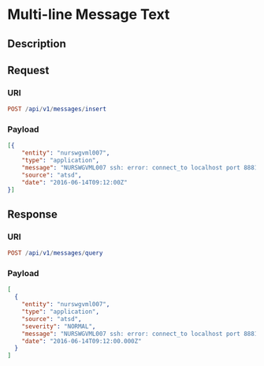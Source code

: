 # Multi-line Message Text

## Description

## Request

### URI

```elm
POST /api/v1/messages/insert
```

### Payload

```json
[{
    "entity": "nurswgvml007",
    "type": "application",
    "message": "NURSWGVML007 ssh: error: connect_to localhost port 8881: failed \n NURSWGVML007 ssh: error: connect_to localhost port 8882: failed.",
    "source": "atsd",
    "date": "2016-06-14T09:12:00Z"
}]
```

## Response

### URI

```elm
POST /api/v1/messages/query
```

### Payload

```json
[
  {
    "entity": "nurswgvml007",
    "type": "application",
    "source": "atsd",
    "severity": "NORMAL",
    "message": "NURSWGVML007 ssh: error: connect_to localhost port 8881: failed \n NURSWGVML007 ssh: error: connect_to localhost port 8882: failed.",
    "date": "2016-06-14T09:12:00.000Z"
  }
]
```
